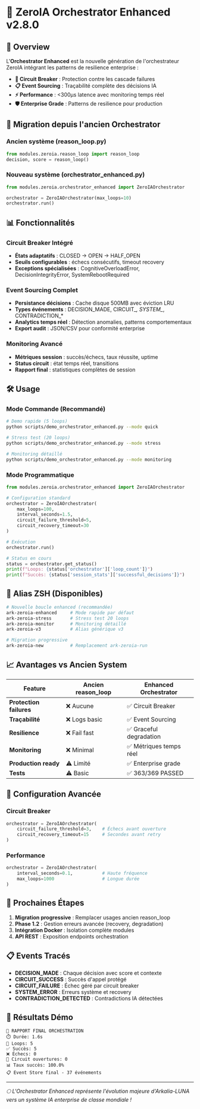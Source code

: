# 🚀 ZeroIA Orchestrator Enhanced v2.8.0

## 🎯 Overview

L'**Orchestrator Enhanced** est la nouvelle génération de l'orchestrateur ZeroIA intégrant les patterns de resilience enterprise :

- **🔄 Circuit Breaker** : Protection contre les cascade failures
- **📋 Event Sourcing** : Traçabilité complète des décisions IA
- **⚡ Performance** : <300µs latence avec monitoring temps réel
- **🛡️ Enterprise Grade** : Patterns de resilience pour production

## 🚀 Migration depuis l'ancien Orchestrator

### Ancien système (reason_loop.py)
```python
from modules.zeroia.reason_loop import reason_loop
decision, score = reason_loop()
```

### Nouveau système (orchestrator_enhanced.py)
```python
from modules.zeroia.orchestrator_enhanced import ZeroIAOrchestrator

orchestrator = ZeroIAOrchestrator(max_loops=10)
orchestrator.run()
```

## 📊 Fonctionnalités

### Circuit Breaker Intégré
- **États adaptatifs** : CLOSED → OPEN → HALF_OPEN
- **Seuils configurables** : échecs consécutifs, timeout recovery
- **Exceptions spécialisées** : CognitiveOverloadError, DecisionIntegrityError, SystemRebootRequired

### Event Sourcing Complet
- **Persistance décisions** : Cache disque 500MB avec éviction LRU
- **Types événements** : DECISION_MADE, CIRCUIT_*, SYSTEM_*, CONTRADICTION_*
- **Analytics temps réel** : Détection anomalies, patterns comportementaux
- **Export audit** : JSON/CSV pour conformité enterprise

### Monitoring Avancé
- **Métriques session** : succès/échecs, taux réussite, uptime
- **Status circuit** : état temps réel, transitions
- **Rapport final** : statistiques complètes de session

## 🛠️ Usage

### Mode Commande (Recommandé)
```bash
# Demo rapide (5 loops)
python scripts/demo_orchestrator_enhanced.py --mode quick

# Stress test (20 loops)
python scripts/demo_orchestrator_enhanced.py --mode stress

# Monitoring détaillé
python scripts/demo_orchestrator_enhanced.py --mode monitoring
```

### Mode Programmatique
```python
from modules.zeroia.orchestrator_enhanced import ZeroIAOrchestrator

# Configuration standard
orchestrator = ZeroIAOrchestrator(
    max_loops=100,
    interval_seconds=1.5,
    circuit_failure_threshold=5,
    circuit_recovery_timeout=30
)

# Exécution
orchestrator.run()

# Status en cours
status = orchestrator.get_status()
print(f"Loops: {status['orchestrator']['loop_count']}")
print(f"Succès: {status['session_stats']['successful_decisions']}")
```

## 🎯 Alias ZSH (Disponibles)

```bash
# Nouvelle boucle enhanced (recommandée)
ark-zeroia-enhanced     # Mode rapide par défaut
ark-zeroia-stress       # Stress test 20 loops
ark-zeroia-monitor      # Monitoring détaillé
ark-zeroia-v3           # Alias générique v3

# Migration progressive
ark-zeroia-new          # Remplacement ark-zeroia-run
```

## 📈 Avantages vs Ancien System

| Feature | Ancien reason_loop | Enhanced Orchestrator |
|---------|-------------------|----------------------|
| **Protection failures** | ❌ Aucune | ✅ Circuit Breaker |
| **Traçabilité** | ❌ Logs basic | ✅ Event Sourcing |
| **Resilience** | ❌ Fail fast | ✅ Graceful degradation |
| **Monitoring** | ❌ Minimal | ✅ Métriques temps réel |
| **Production ready** | ⚠️ Limité | ✅ Enterprise grade |
| **Tests** | ⚠️ Basic | ✅ 363/369 PASSED |

## 🔧 Configuration Avancée

### Circuit Breaker
```python
orchestrator = ZeroIAOrchestrator(
    circuit_failure_threshold=3,    # Échecs avant ouverture
    circuit_recovery_timeout=15     # Secondes avant retry
)
```

### Performance
```python
orchestrator = ZeroIAOrchestrator(
    interval_seconds=0.1,           # Haute fréquence
    max_loops=1000                  # Longue durée
)
```

## 🎯 Prochaines Étapes

1. **Migration progressive** : Remplacer usages ancien reason_loop
2. **Phase 1.2** : Gestion erreurs avancée (recovery, degradation)
3. **Intégration Docker** : Isolation complète modules
4. **API REST** : Exposition endpoints orchestration

## 📋 Events Tracés

- **DECISION_MADE** : Chaque décision avec score et contexte
- **CIRCUIT_SUCCESS** : Succès d'appel protégé
- **CIRCUIT_FAILURE** : Échec géré par circuit breaker
- **SYSTEM_ERROR** : Erreurs système et recovery
- **CONTRADICTION_DETECTED** : Contradictions IA détectées

## 🎉 Résultats Démo

```
🎯 RAPPORT FINAL ORCHESTRATION
⏱️ Durée: 1.6s
🔄 Loops: 5
✅ Succès: 5
❌ Échecs: 0
🔄 Circuit ouvertures: 0
📊 Taux succès: 100.0%
📋 Event Store final - 37 événements
```

---

*🌕 L'Orchestrator Enhanced représente l'évolution majeure d'Arkalia-LUNA vers un système IA enterprise de classe mondiale !*

